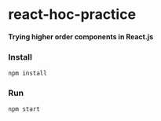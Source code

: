 # react-hoc-practice
#### Trying higher order components in React.js

### Install
```
npm install
```

### Run
```
npm start
```
